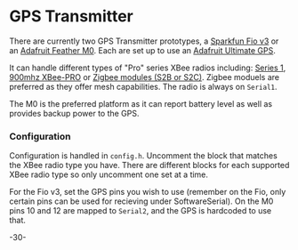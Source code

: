 # GPS Transmitter

There are currently two GPS Transmitter prototypes, a [Sparkfun Fio v3](https://learn.sparkfun.com/tutorials/pro-micro--fio-v3-hookup-guide) or an [Adafruit Feather M0](https://www.adafruit.com/products/2772).  Each are set up to use an [Adafruit Ultimate GPS](https://learn.adafruit.com/adafruit-ultimate-gps).

It can handle different types of "Pro" series XBee radios including: [Series 1](https://www.sparkfun.com/products/11216), [900mhz XBee-PRO](https://www.sparkfun.com/products/11634) or [Zigbee modules (S2B or S2C)](https://www.adafruit.com/products/967).  Zigbee moduels are preferred as they offer mesh capabilities.  The radio is always on `Serial1`.

The M0 is the preferred platform as it can report battery level as well as provides backup power to the GPS.

### Configuration

Configuration is handled in `config.h`.  Uncomment the block that matches the XBee radio type you have.  There are different blocks for each supported XBee radio type so only uncomment one set at a time.

For the Fio v3, set the GPS pins you wish to use (remember on the Fio, only certain pins can be used for recieving under SoftwareSerial). On the M0 pins 10 and 12 are mapped to `Serial2`, and the GPS is hardcoded to use that.

-30-
